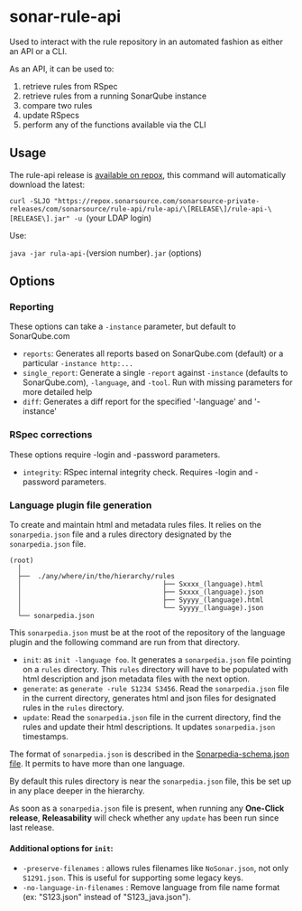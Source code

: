 # sonar-rule-api

Used to interact with the rule repository in an automated fashion as either an API or a CLI.

As an API, it can be used to:
 1. retrieve rules from RSpec
 1. retrieve rules from a running SonarQube instance
 1. compare two rules
 3. update RSpecs
 3. perform any of the functions available via the CLI

## Usage

The rule-api release is [available on repox](https://repox.sonarsource.com/sonarsource-private-releases/com/sonarsource/rule-api/rule-api/), this command will automatically download the latest:

`curl -SLJO "https://repox.sonarsource.com/sonarsource-private-releases/com/sonarsource/rule-api/rule-api/\[RELEASE\]/rule-api-\[RELEASE\].jar" -u `(your LDAP login)

Use:

`java -jar rula-api-`(version number)`.jar` (options)


## Options

### Reporting

These options can take a `-instance` parameter, but default to SonarQube.com
  * `reports`: Generates all reports based on SonarQube.com (default) or a particular `-instance http:...`
  * `single_report`: Generate a single `-report` against `-instance` (defaults to SonarQube.com), `-language`, and `-tool`. Run with missing parameters for more detailed help
  * `diff`: Generates a diff report for the specified '-language' and '-instance'

### RSpec corrections
These options require -login and -password parameters.
  * `integrity`: RSpec internal integrity check. Requires -login and -password parameters.

### Language plugin file generation

To create and maintain html and metadata rules files.
It relies on the `sonarpedia.json` file and a rules directory designated by the `sonarpedia.json` file.
```
(root)
  │
  ├──  ./any/where/in/the/hierarchy/rules
  │                                   ├── Sxxxx_(language).html
  │                                   ├── Sxxxx_(language).json
  │                                   ├── Syyyy_(language).html
  │                                   └── Syyyy_(language).json
  └── sonarpedia.json
```
This `sonarpedia.json` must be at the root of the repository of the language plugin and the following command are run from that directory.  
  * `init`:  as `init -language foo`. It generates a `sonarpedia.json` file pointing on a `rules` directory. This `rules` directory will have to be populated with html description and json metadata files with the next option.
  * `generate`: as  `generate -rule S1234 S3456`. Read the `sonarpedia.json` file in the current directory, generates html and json files for designated rules in the `rules` directory. 
  * `update`: Read the `sonarpedia.json` file in the current directory, find the rules and update their html descriptions. It updates `sonarpedia.json` timestamps.

The format of `sonarpedia.json` is described in the [Sonarpedia-schema.json file](https://github.com/SonarSource/sonar-rule-api/blob/master/sonarpedia-schema.json).
It permits to have more than one language.

By default this rules directory is near the `sonarpedia.json` file, this be set up in any place deeper in the hierarchy.

As soon as a `sonarpedia.json` file is present, when running any **One-Click release**,  **Releasability** will check whether any `update` has been run since last release.

#### Additional options for `init`:

  * `-preserve-filenames` : allows rules filenames like `NoSonar.json`, not only `S1291.json`. This is useful for supporting some legacy keys.
  * `-no-language-in-filenames` : Remove language from file name format (ex: "S123.json" instead of "S123_java.json").
